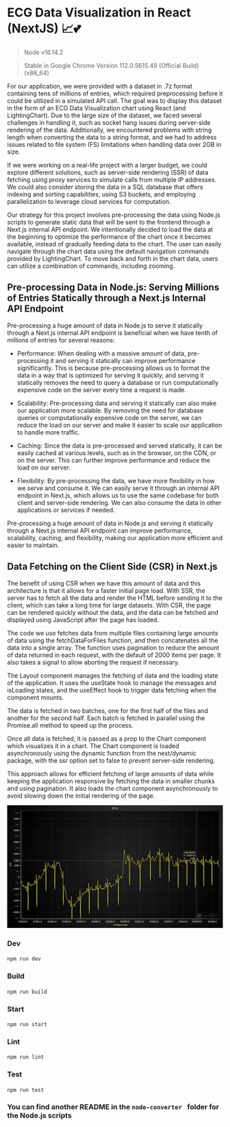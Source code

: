 # ECG Data Visualization in React (NextJS) 📈💕

> Node v16.14.2

> Stable in Google Chrome Version 112.0.5615.49 (Official Build) (x86_64)

For our application, we were provided with a dataset in .7z format containing tens of millions of entries, which required preprocessing before it could be utilized in a simulated API call. The goal was to display this dataset in the form of an ECG Data Visualization chart using React (and LightingChart). Due to the large size of the dataset, we faced several challenges in handling it, such as socket hang issues during server-side rendering of the data. Additionally, we encountered problems with string length when converting the data to a string format, and we had to address issues related to file system (FS) limitations when handling data over 2GB in size.

If we were working on a real-life project with a larger budget, we could explore different solutions, such as server-side rendering (SSR) of data fetching using proxy services to simulate calls from multiple IP addresses. We could also consider storing the data in a SQL database that offers indexing and sorting capabilities, using S3 buckets, and employing parallelization to leverage cloud services for computation.

Our strategy for this project involves pre-processing the data using Node.js scripts to generate static data that will be sent to the frontend through a Next.js internal API endpoint. We intentionally decided to load the data at the beginning to optimize the performance of the chart once it becomes available, instead of gradually feeding data to the chart. The user can easily navigate through the chart data using the default navigation commands provided by LightingChart. To move back and forth in the chart data, users can utilize a combination of commands, including zooming.

## Pre-processing Data in Node.js: Serving Millions of Entries Statically through a Next.js Internal API Endpoint

Pre-processing a huge amount of data in Node.js to serve it statically through a Next.js internal API endpoint is beneficial when we have tenth of millions of entries for several reasons:

- Performance: When dealing with a massive amount of data, pre-processing it and serving it statically can improve performance significantly. This is because pre-processing allows us to format the data in a way that is optimized for serving it quickly, and serving it statically removes the need to query a database or run computationally expensive code on the server every time a request is made.

- Scalability: Pre-processing data and serving it statically can also make our application more scalable. By removing the need for database queries or computationally expensive code on the server, we can reduce the load on our server and make it easier to scale our application to handle more traffic.

- Caching: Since the data is pre-processed and served statically, it can be easily cached at various levels, such as in the browser, on the CDN, or on the server. This can further improve performance and reduce the load on our server.

- Flexibility: By pre-processing the data, we have more flexibility in how we serve and consume it. We can easily serve it through an internal API endpoint in Next.js, which allows us to use the same codebase for both client and server-side rendering. We can also consume the data in other applications or services if needed.

Pre-processing a huge amount of data in Node.js and serving it statically through a Next.js internal API endpoint can improve performance, scalability, caching, and flexibility, making our application more efficient and easier to maintain.

## Data Fetching on the Client Side (CSR) in Next.js

The benefit of using CSR when we have this amount of data and this architecture is that it allows for a faster initial page load. With SSR, the server has to fetch all the data and render the HTML before sending it to the client, which can take a long time for large datasets. With CSR, the page can be rendered quickly without the data, and the data can be fetched and displayed using JavaScript after the page has loaded.

The code we use fetches data from multiple files containing large amounts of data using the fetchDataForFiles function, and then concatenates all the data into a single array. The function uses pagination to reduce the amount of data returned in each request, with the default of 2000 items per page. It also takes a signal to allow aborting the request if necessary.

The Layout component manages the fetching of data and the loading state of the application. It uses the useState hook to manage the messages and isLoading states, and the useEffect hook to trigger data fetching when the component mounts.

The data is fetched in two batches, one for the first half of the files and another for the second half. Each batch is fetched in parallel using the Promise.all method to speed up the process.

Once all data is fetched, it is passed as a prop to the Chart component which visualizes it in a chart. The Chart component is loaded asynchronously using the dynamic function from the next/dynamic package, with the ssr option set to false to prevent server-side rendering.

This approach allows for efficient fetching of large amounts of data while keeping the application responsive by fetching the data in smaller chunks and using pagination. It also loads the chart component asynchronously to avoid slowing down the initial rendering of the page.

![ECG](images/Screenshot-a.png)

### Dev

`npm run dev`

### Build

`npm run build`

### Start

`npm run start`

### Lint

`npm run lint`

### Test

`npm run test`

### You can find another README in the `node-converter ` folder for the Node.js scripts
